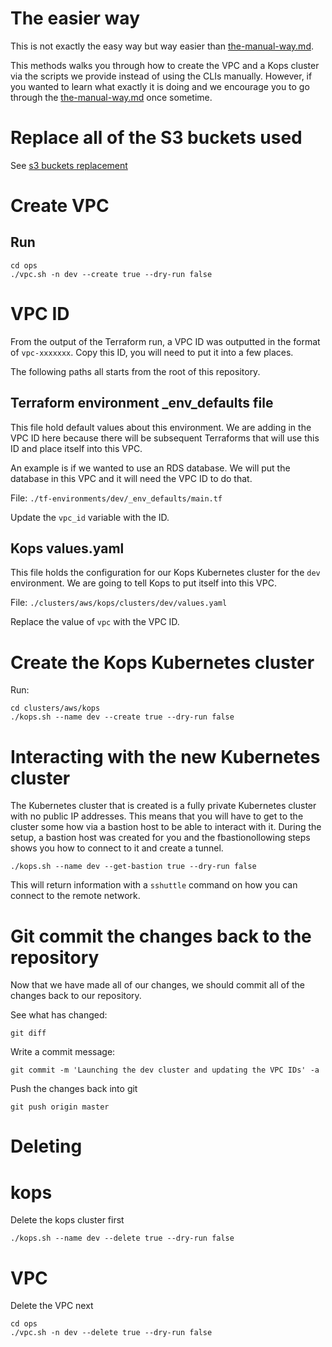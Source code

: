 The easier way
================
This is not exactly the easy way but way easier than [the-manual-way.md](the-manual-way.md).

This methods walks you through how to create the VPC and a Kops cluster via
the scripts we provide instead of using the CLIs manually.  However, if you wanted
to learn what exactly it is doing and we encourage you to go through the [the-manual-way.md](the-manual-way.md)
once sometime.

# Replace all of the S3 buckets used
See [s3 buckets replacement](README.md)

# Create VPC

## Run

```
cd ops
./vpc.sh -n dev --create true --dry-run false
```

# VPC ID
From the output of the Terraform run, a VPC ID was outputted in the format of
`vpc-xxxxxxx`.  Copy this ID, you will need to put it into a few places.

The following paths all starts from the root of this repository.

## Terraform environment \_env_defaults file
This file hold default values about this environment.  We are adding in the
VPC ID here because there will be subsequent Terraforms that will use this ID
and place itself into this VPC.  

An example is if we wanted to use an RDS database.  We will put the database
in this VPC and it will need the VPC ID to do that.

File: `./tf-environments/dev/_env_defaults/main.tf`

Update the `vpc_id` variable with the ID.

## Kops values.yaml
This file holds the configuration for our Kops Kubernetes cluster for the `dev`
environment.  We are going to tell Kops to put itself into this VPC.

File: `./clusters/aws/kops/clusters/dev/values.yaml`

Replace the value of `vpc` with the VPC ID.

# Create the Kops Kubernetes cluster

Run:
```
cd clusters/aws/kops
./kops.sh --name dev --create true --dry-run false
```

# Interacting with the new Kubernetes cluster
The Kubernetes cluster that is created is a fully private Kubernetes cluster with
no public IP addresses.  This means that you will have to get to the cluster some
how via a bastion host to be able to interact with it.  During the setup, a
bastion host was created for you and the fbastionollowing steps shows you how to
connect to it and create a tunnel.

```
./kops.sh --name dev --get-bastion true --dry-run false
```

This will return information with a `sshuttle` command on how you can connect
to the remote network.

# Git commit the changes back to the repository
Now that we have made all of our changes, we should commit all of the changes
back to our repository.

See what has changed:
```
git diff
```

Write a commit message:
```
git commit -m 'Launching the dev cluster and updating the VPC IDs' -a
```

Push the changes back into git
```
git push origin master
```

# Deleting

# kops
Delete the kops cluster first

```
./kops.sh --name dev --delete true --dry-run false
```

# VPC
Delete the VPC next

```
cd ops
./vpc.sh -n dev --delete true --dry-run false
```
